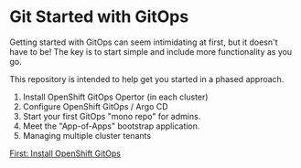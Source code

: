 # Git Started with GitOps

Getting started with GitOps can seem intimidating at first, but it doesn't have to be!  The key is to start simple and include more functionality as you go.

This repository is intended to help get you started in a phased approach.  

1. Install OpenShift GitOps Opertor (in each cluster)
2. Configure OpenShift GitOps / Argo CD
3. Start your first GitOps "mono repo" for admins.
4. Meet the "App-of-Apps" bootstrap application.
5. Managing multiple cluster tenants

[First: Install OpenShift GitOps](docs/01-install-gitops-operator.md)